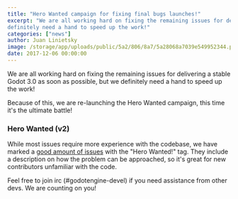 ```yaml
---
title: "Hero Wanted campaign for fixing final bugs launches!"
excerpt: "We are all working hard on fixing the remaining issues for delivering a stable Godot 3.0 as soon as possible, but we
definitely need a hand to speed up the work!"
categories: ["news"]
author: Juan Linietsky
image: /storage/app/uploads/public/5a2/806/8a7/5a28068a7039e549952344.png
date: 2017-12-06 00:00:00
---
```


We are all working hard on fixing the remaining issues for delivering a stable Godot 3.0 as soon as possible, but we
definitely need a hand to speed up the work!

Because of this, we are re-launching the Hero Wanted campaign, this time it's the ultimate battle!

### Hero Wanted (v2)

While most issues require more experience with the codebase, we have marked a [good amount of issues](https://github.com/godotengine/godot/issues?q=is%3Aissue+is%3Aopen+label%3A%22hero+wanted%21%22) with the "Hero Wanted!" tag. They include a description on how the problem can be approached, so it's great for new contributors unfamiliar with the code.

Feel free to join irc (#godotengine-devel) if you need assistance from other devs. We are counting on you!